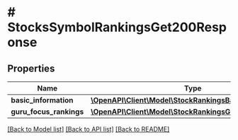 # # StocksSymbolRankingsGet200Response

## Properties

Name | Type | Description | Notes
------------ | ------------- | ------------- | -------------
**basic_information** | [**\OpenAPI\Client\Model\StockRankingsBasicInformation**](StockRankingsBasicInformation.md) |  | [optional]
**guru_focus_rankings** | [**\OpenAPI\Client\Model\StockRankingsGuruFocusRankings**](StockRankingsGuruFocusRankings.md) |  | [optional]

[[Back to Model list]](../../README.md#models) [[Back to API list]](../../README.md#endpoints) [[Back to README]](../../README.md)
